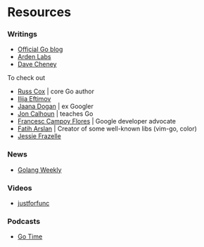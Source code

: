 # Resources

### Writings
- [Official Go blog](https://blog.golang.org/)
- [Arden Labs](https://www.ardanlabs.com/blog/)
- [Dave Cheney](https://dave.cheney.net/)

To check out
- [Russ Cox](https://research.swtch.com/) | core Go author
- [Ilija Eftimov](https://ieftimov.com/posts/)
- [Jaana Dogan](https://rakyll.org/archive/) | ex Googler
- [Jon Calhoun](https://www.calhoun.io/) | teaches Go
- [Francesc Campoy Flores](https://www.campoy.cat/blog) | Google developer advocate
- [Fatih Arslan](https://arslan.io/posts/) | Creator of some well-known libs (vim-go, color)
- [Jessie Frazelle](https://blog.jessfraz.com/)

### News
- [Golang Weekly](https://golangweekly.com/latest)

### Videos
- [justforfunc](https://www.youtube.com/channel/UC_BzFbxG2za3bp5NRRRXJSw)

### Podcasts
- [Go Time](https://changelog.com/gotime)
